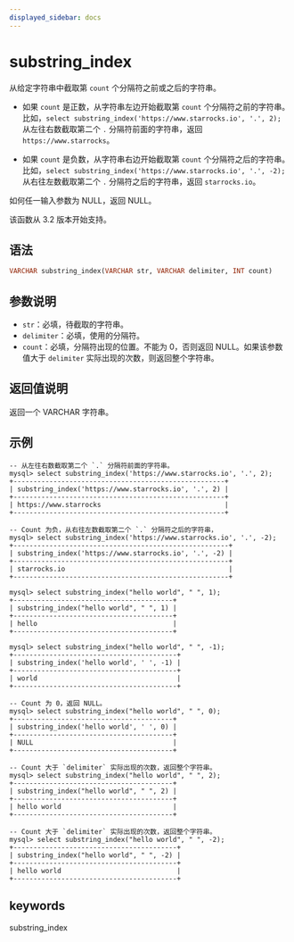 ```yaml
---
displayed_sidebar: docs
---
```


# substring_index



从给定字符串中截取第 `count` 个分隔符之前或之后的字符串。

- 如果 `count` 是正数，从字符串左边开始截取第 `count` 个分隔符之前的字符串。比如，`select substring_index('https://www.starrocks.io', '.', 2);` 从左往右数截取第二个 `.` 分隔符前面的字符串，返回 `https://www.starrocks`。

- 如果 `count` 是负数，从字符串右边开始截取第 `count` 个分隔符之后的字符串。比如，`select substring_index('https://www.starrocks.io', '.', -2);` 从右往左数截取第二个 `.` 分隔符之后的字符串，返回 `starrocks.io`。

如何任一输入参数为 NULL，返回 NULL。

该函数从 3.2 版本开始支持。

## 语法

```Haskell
VARCHAR substring_index(VARCHAR str, VARCHAR delimiter, INT count)
```

## 参数说明

- `str`：必填，待截取的字符串。
- `delimiter`：必填，使用的分隔符。
- `count`：必填，分隔符出现的位置。不能为 0，否则返回 NULL。如果该参数值大于 `delimiter` 实际出现的次数，则返回整个字符串。

## 返回值说明

返回一个 VARCHAR 字符串。

## 示例

```Plain Text
-- 从左往右数截取第二个 `.` 分隔符前面的字符串。
mysql> select substring_index('https://www.starrocks.io', '.', 2);
+-----------------------------------------------------+
| substring_index('https://www.starrocks.io', '.', 2) |
+-----------------------------------------------------+
| https://www.starrocks                               |
+-----------------------------------------------------+

-- Count 为负，从右往左数截取第二个 `.` 分隔符之后的字符串，
mysql> select substring_index('https://www.starrocks.io', '.', -2);
+------------------------------------------------------+
| substring_index('https://www.starrocks.io', '.', -2) |
+------------------------------------------------------+
| starrocks.io                                         |
+------------------------------------------------------+

mysql> select substring_index("hello world", " ", 1);
+----------------------------------------+
| substring_index("hello world", " ", 1) |
+----------------------------------------+
| hello                                  |
+----------------------------------------+

mysql> select substring_index("hello world", " ", -1);
+-----------------------------------------+
| substring_index('hello world', ' ', -1) |
+-----------------------------------------+
| world                                   |
+-----------------------------------------+

-- Count 为 0，返回 NULL。
mysql> select substring_index("hello world", " ", 0);
+----------------------------------------+
| substring_index('hello world', ' ', 0) |
+----------------------------------------+
| NULL                                   |
+----------------------------------------+

-- Count 大于 `delimiter` 实际出现的次数，返回整个字符串。
mysql> select substring_index("hello world", " ", 2);
+----------------------------------------+
| substring_index("hello world", " ", 2) |
+----------------------------------------+
| hello world                            |
+----------------------------------------+

-- Count 大于 `delimiter` 实际出现的次数，返回整个字符串。
mysql> select substring_index("hello world", " ", -2);
+-----------------------------------------+
| substring_index("hello world", " ", -2) |
+-----------------------------------------+
| hello world                             |
+-----------------------------------------+
```

## keywords

substring_index
